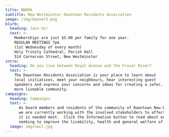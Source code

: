 ```yaml
---
title: NWDRA
subtitle: New Westminster Downtown Residents Association
image: /img/banner5.png
blurb:
  heading: Join Us!
  text: >-    
    Memberships are just $5.00 per family for one year.
    REGULAR MEETINGS 7pm
    (1st Wednesday of every month)
    Holy Trinity Cathedral, Parish Hall
    514 Carnarvon Street, New Westminster  
intro:
  heading: Do you live between Royal Avenue and the Fraser River?
  text: >-
    The Downtown Residents Association is your place to learn about 
    local initiatives, meet your neighbours, hear interesting guest 
    speakers and express your concerns and ideas for creating a safer, 
    more liveable community.    
campaigns:
  heading: Campaigns
  text: >-
      As board members and residents of the community of Downtown New Westminster,
      we are currently working with the involved stakeholders to affect change wher
      it is needed most.  Click the Information button to read about our campaigns 
      seeking to improve the livability, health and general welfare of our community. 
  image: img/nwcl.jpg
---
```


